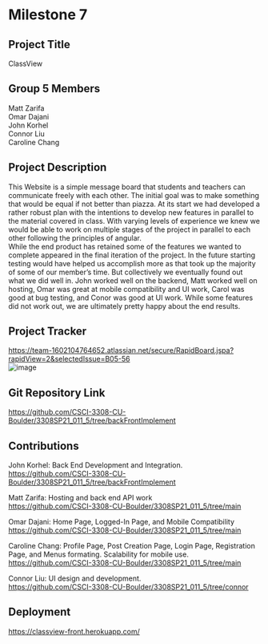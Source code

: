 # Milestone 7

## Project Title
ClassView<br>

## Group 5 Members
Matt Zarifa <br>
Omar Dajani <br>
John Korhel <br>
Connor Liu <br>
Caroline Chang <br>

## Project Description
This Website is a simple message board that students and teachers can communicate freely with each other. The initial goal was to make something that would be equal if not better than piazza. At its start we had developed a rather robust plan with the intentions to develop new features in parallel to the material covered in class. With varying levels of experience we knew we would be able to work on multiple stages of the project in parallel to each other following the principles of angular.
 <br>
While the end product has retained some of the features we wanted to complete appeared in the final iteration of the project. In the future starting testing would have helped us accomplish more as that took up the majority of some of our member’s time. But collectively we eventually found out what we did well in. John worked well on the backend, Matt worked well on hosting, Omar was great at mobile compatibility and UI work, Carol was good at bug testing, and Conor was good at UI work. While some features did not work out, we are ultimately pretty happy about the end results.
<br>

## Project Tracker
https://team-1602104764652.atlassian.net/secure/RapidBoard.jspa?rapidView=2&selectedIssue=B05-56<br>
![image](https://user-images.githubusercontent.com/47280380/115122263-d6dc2200-9f6b-11eb-8856-96a293fab491.png)<br>

## Git Repository Link
https://github.com/CSCI-3308-CU-Boulder/3308SP21_011_5/tree/backFrontImplement <br>

## Contributions
John Korhel: Back End Development and Integration. <br>
https://github.com/CSCI-3308-CU-Boulder/3308SP21_011_5/tree/backFrontImplement <br>

Matt Zarifa: Hosting and back end API work <br>
https://github.com/CSCI-3308-CU-Boulder/3308SP21_011_5/tree/main <br>

Omar Dajani: Home Page, Logged-In Page, and Mobile Compatibility <br>
https://github.com/CSCI-3308-CU-Boulder/3308SP21_011_5/tree/main <br>

Caroline Chang: Profile Page, Post Creation Page, Login Page, Registration Page, and Menus formating. Scalability for mobile use. <br>
https://github.com/CSCI-3308-CU-Boulder/3308SP21_011_5/tree/main <br>

Connor Liu: UI design and development. <br>
https://github.com/CSCI-3308-CU-Boulder/3308SP21_011_5/tree/connor <br>

## Deployment
https://classview-front.herokuapp.com/ <br>

